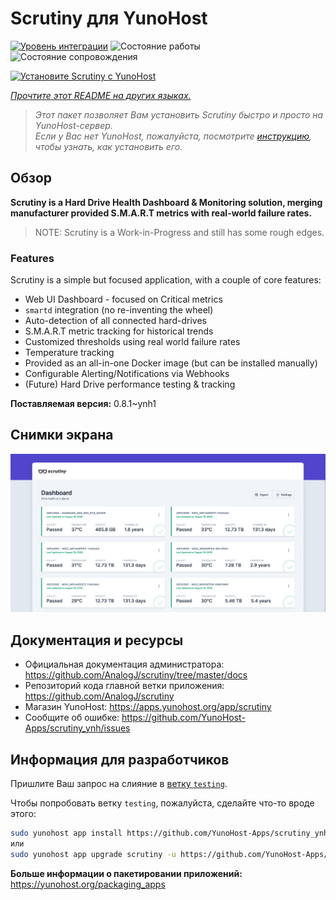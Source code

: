 <!--
Важно: этот README был автоматически сгенерирован <https://github.com/YunoHost/apps/tree/master/tools/readme_generator>
Он НЕ ДОЛЖЕН редактироваться вручную.
-->

# Scrutiny для YunoHost

[![Уровень интеграции](https://dash.yunohost.org/integration/scrutiny.svg)](https://ci-apps.yunohost.org/ci/apps/scrutiny/) ![Состояние работы](https://ci-apps.yunohost.org/ci/badges/scrutiny.status.svg) ![Состояние сопровождения](https://ci-apps.yunohost.org/ci/badges/scrutiny.maintain.svg)

[![Установите Scrutiny с YunoHost](https://install-app.yunohost.org/install-with-yunohost.svg)](https://install-app.yunohost.org/?app=scrutiny)

*[Прочтите этот README на других языках.](./ALL_README.md)*

> *Этот пакет позволяет Вам установить Scrutiny быстро и просто на YunoHost-сервер.*  
> *Если у Вас нет YunoHost, пожалуйста, посмотрите [инструкцию](https://yunohost.org/install), чтобы узнать, как установить его.*

## Обзор

**Scrutiny is a Hard Drive Health Dashboard & Monitoring solution, merging manufacturer provided S.M.A.R.T metrics with real-world failure rates.**

> NOTE: Scrutiny is a Work-in-Progress and still has some rough edges.

### Features

Scrutiny is a simple but focused application, with a couple of core features:

- Web UI Dashboard - focused on Critical metrics
- `smartd` integration (no re-inventing the wheel)
- Auto-detection of all connected hard-drives
- S.M.A.R.T metric tracking for historical trends
- Customized thresholds using real world failure rates
- Temperature tracking
- Provided as an all-in-one Docker image (but can be installed manually)
- Configurable Alerting/Notifications via Webhooks
- (Future) Hard Drive performance testing & tracking


**Поставляемая версия:** 0.8.1~ynh1

## Снимки экрана

![Снимок экрана Scrutiny](./doc/screenshots/dashboard.png)

## Документация и ресурсы

- Официальная документация администратора: <https://github.com/AnalogJ/scrutiny/tree/master/docs>
- Репозиторий кода главной ветки приложения: <https://github.com/AnalogJ/scrutiny>
- Магазин YunoHost: <https://apps.yunohost.org/app/scrutiny>
- Сообщите об ошибке: <https://github.com/YunoHost-Apps/scrutiny_ynh/issues>

## Информация для разработчиков

Пришлите Ваш запрос на слияние в [ветку `testing`](https://github.com/YunoHost-Apps/scrutiny_ynh/tree/testing).

Чтобы попробовать ветку `testing`, пожалуйста, сделайте что-то вроде этого:

```bash
sudo yunohost app install https://github.com/YunoHost-Apps/scrutiny_ynh/tree/testing --debug
или
sudo yunohost app upgrade scrutiny -u https://github.com/YunoHost-Apps/scrutiny_ynh/tree/testing --debug
```

**Больше информации о пакетировании приложений:** <https://yunohost.org/packaging_apps>
